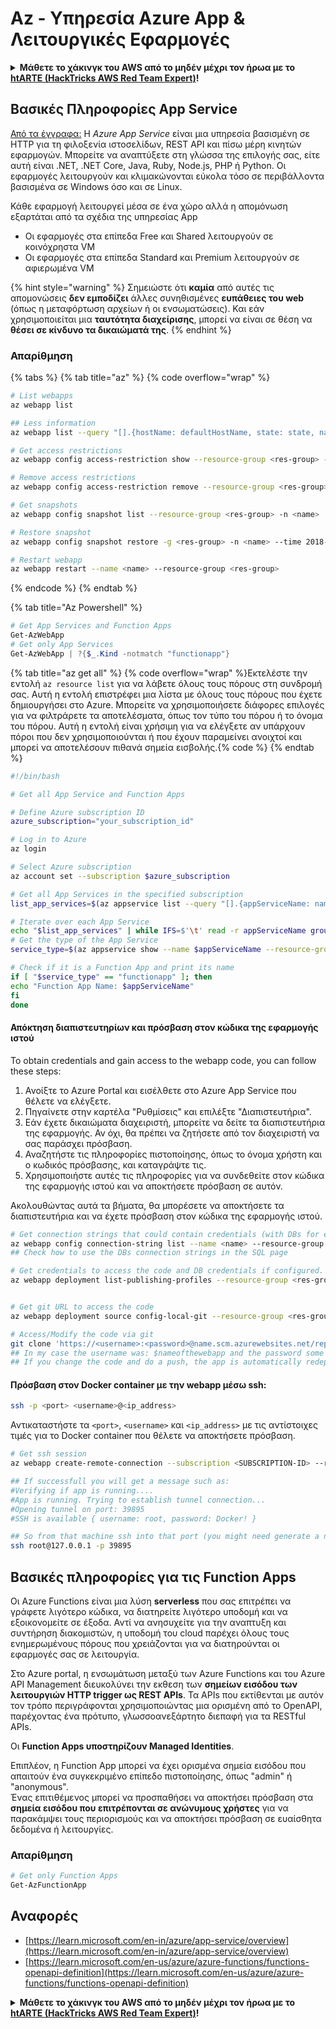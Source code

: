 # Az - Υπηρεσία Azure App & Λειτουργικές Εφαρμογές

<details>

<summary><strong>Μάθετε το χάκινγκ του AWS από το μηδέν μέχρι τον ήρωα με το</strong> <a href="https://training.hacktricks.xyz/courses/arte"><strong>htARTE (HackTricks AWS Red Team Expert)</strong></a><strong>!</strong></summary>

Άλλοι τρόποι για να υποστηρίξετε το HackTricks:

* Εάν θέλετε να δείτε την **εταιρεία σας να διαφημίζεται στο HackTricks** ή να **κατεβάσετε το HackTricks σε μορφή PDF** ελέγξτε τα [**ΣΧΕΔΙΑ ΣΥΝΔΡΟΜΗΣ**](https://github.com/sponsors/carlospolop)!
* Αποκτήστε το [**επίσημο PEASS & HackTricks swag**](https://peass.creator-spring.com)
* Ανακαλύψτε [**την Οικογένεια PEASS**](https://opensea.io/collection/the-peass-family), τη συλλογή μας από αποκλειστικά [**NFTs**](https://opensea.io/collection/the-peass-family)
* **Εγγραφείτε στην** 💬 [**ομάδα Discord**](https://discord.gg/hRep4RUj7f) ή στην [**ομάδα telegram**](https://t.me/peass) ή **ακολουθήστε** μας στο **Twitter** 🐦 [**@hacktricks_live**](https://twitter.com/hacktricks_live)**.**
* **Μοιραστείτε τα χάκινγκ κόλπα σας υποβάλλοντας PRs στα** [**HackTricks**](https://github.com/carlospolop/hacktricks) και [**HackTricks Cloud**](https://github.com/carlospolop/hacktricks-cloud) αποθετήρια του github.

</details>

## Βασικές Πληροφορίες App Service

[Από τα έγγραφα:](https://learn.microsoft.com/en-us/azure/app-service/overview) Η _Azure App Service_ είναι μια υπηρεσία βασισμένη σε HTTP για τη φιλοξενία ιστοσελίδων, REST API και πίσω μέρη κινητών εφαρμογών. Μπορείτε να αναπτύξετε στη γλώσσα της επιλογής σας, είτε αυτή είναι .NET, .NET Core, Java, Ruby, Node.js, PHP ή Python. Οι εφαρμογές λειτουργούν και κλιμακώνονται εύκολα τόσο σε περιβάλλοντα βασισμένα σε Windows όσο και σε Linux.

Κάθε εφαρμογή λειτουργεί μέσα σε ένα χώρο αλλά η απομόνωση εξαρτάται από τα σχέδια της υπηρεσίας App

* Οι εφαρμογές στα επίπεδα Free και Shared λειτουργούν σε κοινόχρηστα VM
* Οι εφαρμογές στα επίπεδα Standard και Premium λειτουργούν σε αφιερωμένα VM

{% hint style="warning" %}
Σημειώστε ότι **καμία** από αυτές τις απομονώσεις **δεν εμποδίζει** άλλες συνηθισμένες **ευπάθειες του web** (όπως η μεταφόρτωση αρχείων ή οι ενσωματώσεις). Και εάν χρησιμοποιείται μια **ταυτότητα διαχείρισης**, μπορεί να είναι σε θέση να **θέσει σε κίνδυνο τα δικαιώματά της**.
{% endhint %}

### Απαρίθμηση

{% tabs %}
{% tab title="az" %}
{% code overflow="wrap" %}
```bash
# List webapps
az webapp list

## Less information
az webapp list --query "[].{hostName: defaultHostName, state: state, name: name, resourcegroup: resourceGroup}"

# Get access restrictions
az webapp config access-restriction show --resource-group <res-group> -n <name>

# Remove access restrictions
az webapp config access-restriction remove --resource-group <res-group> -n <name> --rule-name <rule-name>

# Get snapshots
az webapp config snapshot list --resource-group <res-group> -n <name>

# Restore snapshot
az webapp config snapshot restore -g <res-group> -n <name> --time 2018-12-11T23:34:16.8388367

# Restart webapp
az webapp restart --name <name> --resource-group <res-group>
```
{% endcode %}
{% endtab %}

{% tab title="Az Powershell" %}
```powershell
# Get App Services and Function Apps
Get-AzWebApp
# Get only App Services
Get-AzWebApp | ?{$_.Kind -notmatch "functionapp"}
```
{% tab title="az get all" %}
{% code overflow="wrap" %}Εκτελέστε την εντολή `az resource list` για να λάβετε όλους τους πόρους στη συνδρομή σας. Αυτή η εντολή επιστρέφει μια λίστα με όλους τους πόρους που έχετε δημιουργήσει στο Azure. Μπορείτε να χρησιμοποιήσετε διάφορες επιλογές για να φιλτράρετε τα αποτελέσματα, όπως τον τύπο του πόρου ή το όνομα του πόρου. Αυτή η εντολή είναι χρήσιμη για να ελέγξετε αν υπάρχουν πόροι που δεν χρησιμοποιούνται ή που έχουν παραμείνει ανοιχτοί και μπορεί να αποτελέσουν πιθανά σημεία εισβολής.{% code %}
{% endtab %}
```bash
#!/bin/bash

# Get all App Service and Function Apps

# Define Azure subscription ID
azure_subscription="your_subscription_id"

# Log in to Azure
az login

# Select Azure subscription
az account set --subscription $azure_subscription

# Get all App Services in the specified subscription
list_app_services=$(az appservice list --query "[].{appServiceName: name, group: resourceGroup}" -o tsv)

# Iterate over each App Service
echo "$list_app_services" | while IFS=$'\t' read -r appServiceName group; do
# Get the type of the App Service
service_type=$(az appservice show --name $appServiceName --resource-group $group --query "kind" -o tsv)

# Check if it is a Function App and print its name
if [ "$service_type" == "functionapp" ]; then
echo "Function App Name: $appServiceName"
fi
done
```
#### Απόκτηση διαπιστευτηρίων και πρόσβαση στον κώδικα της εφαρμογής ιστού

To obtain credentials and gain access to the webapp code, you can follow these steps:

1. Ανοίξτε το Azure Portal και εισέλθετε στο Azure App Service που θέλετε να ελέγξετε.
2. Πηγαίνετε στην καρτέλα "Ρυθμίσεις" και επιλέξτε "Διαπιστευτήρια".
3. Εάν έχετε δικαιώματα διαχειριστή, μπορείτε να δείτε τα διαπιστευτήρια της εφαρμογής. Αν όχι, θα πρέπει να ζητήσετε από τον διαχειριστή να σας παράσχει πρόσβαση.
4. Αναζητήστε τις πληροφορίες πιστοποίησης, όπως το όνομα χρήστη και ο κωδικός πρόσβασης, και καταγράψτε τις.
5. Χρησιμοποιήστε αυτές τις πληροφορίες για να συνδεθείτε στον κώδικα της εφαρμογής ιστού και να αποκτήσετε πρόσβαση σε αυτόν.

Ακολουθώντας αυτά τα βήματα, θα μπορέσετε να αποκτήσετε τα διαπιστευτήρια και να έχετε πρόσβαση στον κώδικα της εφαρμογής ιστού.
```bash
# Get connection strings that could contain credentials (with DBs for example)
az webapp config connection-string list --name <name> --resource-group <res-group>
## Check how to use the DBs connection strings in the SQL page

# Get credentials to access the code and DB credentials if configured.
az webapp deployment list-publishing-profiles --resource-group <res-group> -n <name>


# Get git URL to access the code
az webapp deployment source config-local-git --resource-group <res-group> -n <name>

# Access/Modify the code via git
git clone 'https://<username>:<password>@name.scm.azurewebsites.net/repo-name.git'
## In my case the username was: $nameofthewebapp and the password some random chars
## If you change the code and do a push, the app is automatically redeployed
```
#### Πρόσβαση στον Docker container με την webapp μέσω ssh:

```bash
ssh -p <port> <username>@<ip_address>
```

Αντικαταστήστε τα `<port>`, `<username>` και `<ip_address>` με τις αντίστοιχες τιμές για το Docker container που θέλετε να αποκτήσετε πρόσβαση.
```bash
# Get ssh session
az webapp create-remote-connection --subscription <SUBSCRIPTION-ID> --resource-group <RG-NAME> -n <APP-SERVICE-NAME>

## If successfull you will get a message such as:
#Verifying if app is running....
#App is running. Trying to establish tunnel connection...
#Opening tunnel on port: 39895
#SSH is available { username: root, password: Docker! }

## So from that machine ssh into that port (you might need generate a new ssh session to the jump host)
ssh root@127.0.0.1 -p 39895
```
## Βασικές πληροφορίες για τις Function Apps

Οι Azure Functions είναι μια λύση **serverless** που σας επιτρέπει να γράφετε λιγότερο κώδικα, να διατηρείτε λιγότερο υποδομή και να εξοικονομείτε σε έξοδα. Αντί να ανησυχείτε για την αναπτυξη και συντήρηση διακομιστών, η υποδομή του cloud παρέχει όλους τους ενημερωμένους πόρους που χρειάζονται για να διατηρούνται οι εφαρμογές σας σε λειτουργία.

Στο Azure portal, η ενσωμάτωση μεταξύ των Azure Functions και του Azure API Management διευκολύνει την εκθεση των **σημείων εισόδου των λειτουργιών HTTP trigger ως REST APIs**. Τα APIs που εκτίθενται με αυτόν τον τρόπο περιγράφονται χρησιμοποιώντας μια ορισμένη από το OpenAPI, παρέχοντας ένα πρότυπο, γλωσσοανεξάρτητο διεπαφή για τα RESTful APIs.

Οι **Function Apps υποστηρίζουν Managed Identities**.

Επιπλέον, η Function App μπορεί να έχει ορισμένα σημεία εισόδου που απαιτούν ένα συγκεκριμένο επίπεδο πιστοποίησης, όπως "admin" ή "anonymous". \
Ένας επιτιθέμενος μπορεί να προσπαθήσει να αποκτήσει πρόσβαση στα **σημεία εισόδου που επιτρέπονται σε ανώνυμους χρήστες** για να παρακάμψει τους περιορισμούς και να αποκτήσει πρόσβαση σε ευαίσθητα δεδομένα ή λειτουργίες.

### Απαρίθμηση
```powershell
# Get only Function Apps
Get-AzFunctionApp
```
## Αναφορές

* [https://learn.microsoft.com/en-in/azure/app-service/overview](https://learn.microsoft.com/en-in/azure/app-service/overview)
* [https://learn.microsoft.com/en-us/azure/azure-functions/functions-openapi-definition](https://learn.microsoft.com/en-us/azure/azure-functions/functions-openapi-definition)

<details>

<summary><strong>Μάθετε το χάκινγκ του AWS από το μηδέν μέχρι τον ήρωα με το</strong> <a href="https://training.hacktricks.xyz/courses/arte"><strong>htARTE (HackTricks AWS Red Team Expert)</strong></a><strong>!</strong></summary>

Άλλοι τρόποι για να υποστηρίξετε το HackTricks:

* Εάν θέλετε να δείτε την **εταιρεία σας να διαφημίζεται στο HackTricks** ή να **κατεβάσετε το HackTricks σε μορφή PDF** ελέγξτε τα [**ΠΑΚΕΤΑ ΣΥΝΔΡΟΜΗΣ**](https://github.com/sponsors/carlospolop)!
* Αποκτήστε το [**επίσημο PEASS & HackTricks swag**](https://peass.creator-spring.com)
* Ανακαλύψτε [**The PEASS Family**](https://opensea.io/collection/the-peass-family), τη συλλογή μας από αποκλειστικά [**NFTs**](https://opensea.io/collection/the-peass-family)
* **Εγγραφείτε στη** 💬 [**ομάδα Discord**](https://discord.gg/hRep4RUj7f) ή στη [**ομάδα telegram**](https://t.me/peass) ή **ακολουθήστε** μας στο **Twitter** 🐦 [**@hacktricks_live**](https://twitter.com/hacktricks_live)**.**
* **Μοιραστείτε τα χάκινγκ κόλπα σας υποβάλλοντας PRs στα** [**HackTricks**](https://github.com/carlospolop/hacktricks) και [**HackTricks Cloud**](https://github.com/carlospolop/hacktricks-cloud) αποθετήρια του github.

</details>
